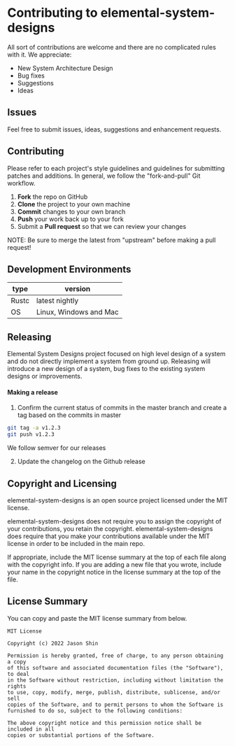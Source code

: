 # Contributing to elemental-system-designs

All sort of contributions are welcome and there are no complicated rules with it.
We appreciate:

- New System Architecture Design
- Bug fixes
- Suggestions
- Ideas

## Issues

Feel free to submit issues, ideas, suggestions and enhancement requests.

## Contributing

Please refer to each project's style guidelines and guidelines for submitting patches and additions.
In general, we follow the "fork-and-pull" Git workflow.

1.  **Fork** the repo on GitHub
2.  **Clone** the project to your own machine
3.  **Commit** changes to your own branch
4.  **Push** your work back up to your fork
5.  Submit a **Pull request** so that we can review your changes

NOTE: Be sure to merge the latest from "upstream" before making a pull request!

## Development Environments

| type  | version                |
|-------|------------------------|
| Rustc | latest nightly         |
| OS    | Linux, Windows and Mac |

## Releasing

Elemental System Designs project focused on high level design of a system and do not directly implement a system from ground up. Releasing will introduce a new design of a system, bug fixes to the existing system designs or improvements.

#### Making a release

1. Confirm the current status of commits in the master branch and create a tag based on the commits in master
```bash
git tag -a v1.2.3
git push v1.2.3
```

We follow semver for our releases

2. Update the changelog on the Github release

## Copyright and Licensing

elemental-system-designs is an open source project licensed under the MIT license.

elemental-system-designs does not require you to assign the copyright of your contributions, you retain the copyright.
elemental-system-designs does require that you make your contributions available under the MIT license in order to be
included in the main repo.

If appropriate, include the MIT license summary at the top of each file along with the copyright info.
If you are adding a new file that you wrote, include your name in the copyright notice in the license
summary at the top of the file.

## License Summary

You can copy and paste the MIT license summary from below.

```
MIT License

Copyright (c) 2022 Jason Shin

Permission is hereby granted, free of charge, to any person obtaining a copy
of this software and associated documentation files (the "Software"), to deal
in the Software without restriction, including without limitation the rights
to use, copy, modify, merge, publish, distribute, sublicense, and/or sell
copies of the Software, and to permit persons to whom the Software is
furnished to do so, subject to the following conditions:

The above copyright notice and this permission notice shall be included in all
copies or substantial portions of the Software.
```
